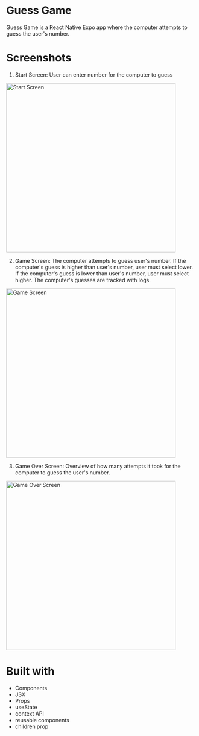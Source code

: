 # Guess Game

Guess Game is a React Native Expo app where the computer attempts to guess the user's number.

# Screenshots

1. Start Screen: User can enter number for the computer to guess

<img width="449" alt="Start Screen" src="https://github.com/user-attachments/assets/6722a412-c4f5-4160-bc38-922dd8630be1" />

2. Game Screen: The computer attempts to guess user's number. If the computer's guess is higher than user's number, user must select lower. If the computer's guess is lower than user's number, user must select higher. The computer's guesses are tracked with logs.

<img width="449" alt="Game Screen" src="https://github.com/user-attachments/assets/1984fdbb-7a5a-479c-b4ce-1ab98b81745a" />

3. Game Over Screen: Overview of how many attempts it took for the computer to guess the user's number.

<img width="449" alt="Game Over Screen" src="https://github.com/user-attachments/assets/8e4f1ece-7e08-40dd-8623-90086f3f4880" />

# Built with

* Components
* JSX
* Props
* useState
* context API
* reusable components
* children prop
